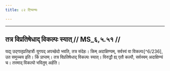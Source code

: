 ```yaml
---
title: ८२ टिप्पन्यः

---
```


[^6/234]: E1; E2,6: pratihartuś

[^6/235]: E2: 5,321; E6: 2,184

____________________________________________


## तत्र विप्रतिषेधाद् विकल्पः स्यात् // MS_६,५.५१ //

यद्य् उद्गातृप्रतिहर्त्रोः युगपद् अपच्छेदो भवति, तत्र संदेहः। किम् अदाक्षिण्यम्, सर्वस्वं वा विकल्पः[^6/236], उत समुच्चय इति। किं प्राप्तम्। तत्र विप्रतिषेधाद् विकल्पः स्यात्। विरुद्धौ ह्य् एतौ कल्पौ, सर्वस्वम् अदाक्षिण्यं च। तस्माद् विकल्पो भवितुम् अर्हति।
